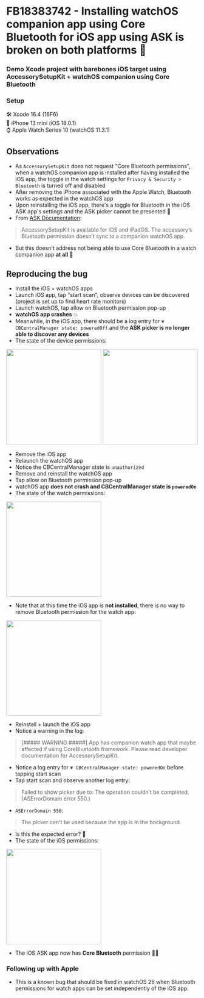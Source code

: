 # FB18383742 - Installing watchOS companion app using Core Bluetooth for iOS app using ASK is broken on both platforms 🍏

### Demo Xcode project with barebones iOS target using AccessorySetupKit + watchOS companion using Core Bluetooth

### Setup
🛠️ Xcode 16.4 (16F6)  
📱 iPhone 13 mini (iOS 18.0.1)  
⌚️ Apple Watch Series 10 (watchOS 11.3.1)  

## Observations
- As `AccessorySetupKit` does not request "Core Bluetooth permissions", when a watchOS companion app is installed after having installed the iOS app, the toggle in the watch settings for `Privacy & Security > Bluetooth` is turned off and disabled
- After removing the iPhone associated with the Apple Watch, Bluetooth works as expected in the watchOS app
- Upon reinstalling the iOS app, there's a toggle for Bluetooth in the iOS ASK app's settings and the ASK picker cannot be presented 🤨
- From [ASK Documentation](https://developer.apple.com/documentation/accessorysetupkit):
> AccessorySetupKit is available for iOS and iPadOS. The accessory’s Bluetooth permission doesn’t sync to a companion watchOS app.
- But this doesn't address not being able to use Core Bluetooth in a watch companion app **at all** 🥲

## Reproducing the bug
- Install the iOS + watchOS apps
- Launch iOS app, tap "start scan", observe devices can be discovered (project is set up to find heart rate monitors)
- Launch watchOS, tap allow on Bluetooth permission pop-up
- **watchOS app crashes** 💥
- Meanwhile, in the iOS app, there should be a log entry for `💗 CBCentralManager state: poweredOff` and the **ASK picker is no longer able to discover any devices**
- The state of the device permissions:

<p>
  <img src="https://github.com/user-attachments/assets/526b6772-b676-41d0-a859-162b4c6d5e70" width=250/>
  <img src="https://github.com/user-attachments/assets/02e09cc3-25ce-47cf-a326-97c1d52fe56e" width=250/>
</p>

- Remove the iOS app
- Relaunch the watchOS app
- Notice the CBCentralManager state is `unauthorized`
- Remove and reinstall the watchOS app
- Tap allow on Bluetooth permission pop-up
- watchOS app **does not crash and CBCentralManager state is `poweredOn`**
- The state of the watch permissions:
<p>
  <img src="https://github.com/user-attachments/assets/0dd4636f-f273-4133-81d4-9040de17a432" width=250/>  
</p>

- Note that at this time the iOS app is **not installed**, there is no way to remove Bluetooth permission for the watch app:

<p>
<img src="https://github.com/user-attachments/assets/d44f41ed-11d3-48ed-9d38-5bf9af41ab2c" width=250/>  
</p>

- Reinstall + launch the iOS app
- Notice a warning in the log:
> [##### WARNING #####] App has companion watch app that maybe affected if using CoreBluetooth framework. Please read developer documentation for AccessorySetupKit.
- Notice a log entry for `💗 CBCentralManager state: poweredOn` before tapping start scan
- Tap start scan and observe another log entry:
> Failed to show picker due to: The operation couldn’t be completed. (ASErrorDomain error 550.)
- `ASErrorDomain 550`:
> The picker can't be used because the app is in the background.
- Is this the expected error? 🤔
- The state of the iOS permissions:

<p>
<img src="https://github.com/user-attachments/assets/6efc857f-ea4b-4f72-a115-306e68d2d9a4" width=250/>  
</p>

- The iOS ASK app now has **Core Bluetooth** permission 😵‍💫

### Following up with Apple

- This is a known bug that should be fixed in watchOS 26 when Bluetooth permissions for watch apps can be set independently of the iOS app.

